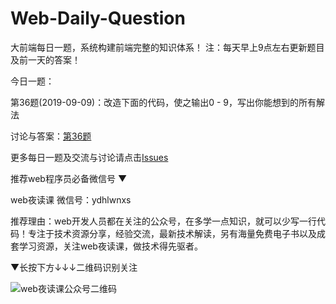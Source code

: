 # Web-Daily-Question
大前端每日一题，系统构建前端完整的知识体系！
注：每天早上9点左右更新题目及前一天的答案！

今日一题：  

第36题(2019-09-09)：改造下面的代码，使之输出0 - 9，写出你能想到的所有解法

讨论与答案：[第36题](https://github.com/qappleh/Web-Daily-Question/issues/38)
  
更多每日一题及交流与讨论请点击[Issues](https://github.com/qappleh/Web-Daily-Question/issues)

推荐web程序员必备微信号 
▼

web夜读课
微信号：ydhlwnxs

推荐理由：web开发人员都在关注的公众号，在多学一点知识，就可以少写一行代码！专注于技术资源分享，经验交流，最新技术解读，另有海量免费电子书以及成套学习资源，关注web夜读课，做技术得先驱者。

 ▼长按下方↓↓↓二维码识别关注
 
![web夜读课公众号二维码](https://github.com/qappleh/Web-Daily-Question/blob/master/qrcode_for_gh_64b8beeaaf09_344.jpg)

